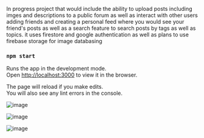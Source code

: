 In progress project that would include the ability to upload posts including imges and descriptions to a public forum as well as interact with other users adding friends and creating a personal feed where you would see your friend's posts as well as a search feature to search posts by tags as well as topics. it uses firestore and google authentication as well as plans to use firebase storage for image databasing


### `npm start`

Runs the app in the development mode.\
Open [http://localhost:3000](http://localhost:3000) to view it in the browser.

The page will reload if you make edits.\
You will also see any lint errors in the console.

![image](https://user-images.githubusercontent.com/61161816/125343716-3f3c6480-e30b-11eb-8f51-8dc5181b4f58.png)

![image](https://user-images.githubusercontent.com/61161816/125345413-5d0ac900-e30d-11eb-8986-5696181a54cc.png)

![image](https://user-images.githubusercontent.com/61161816/125345434-64ca6d80-e30d-11eb-9301-012f0c996968.png)
